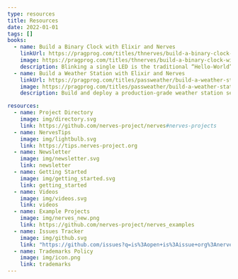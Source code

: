 ```yaml
---
type: resources
title: Resources
date: 2022-01-01
tags: []
books:
  - name: Build a Binary Clock with Elixir and Nerves
    linkUrl: https://pragprog.com/titles/thnerves/build-a-binary-clock-with-elixir-and-nerves/
    image: https://pragprog.com/titles/thnerves/build-a-binary-clock-with-elixir-and-nerves/thnerves-250.jpg
    description: Blinking a single LED is the traditional “Hello-World” of embedded systems. Building your own binary clock is the logical next step. It blinks groupings of LEDs based on the system time.
  - name: Build a Weather Station with Elixir and Nerves
    linkUrl: https://pragprog.com/titles/passweather/build-a-weather-station-with-elixir-and-nerves/
    image: https://pragprog.com/titles/passweather/build-a-weather-station-with-elixir-and-nerves/passweather-250.jpg
    description: Build and deploy a production-grade weather station sensor hub using Elixir and Nerves, all while leveraging the best practices established by the Nerves community for structuring and organizing Nerves applications.

resources:
  - name: Project Directory
    image: img/directory.svg
    link: https://github.com/nerves-project/nerves#nerves-projects
  - name: NervesTips
    image: img/lightbulb.svg
    link: https://tips.nerves-project.org
  - name: Newsletter
    image: img/newsletter.svg
    link: newsletter
  - name: Getting Started
    image: img/getting_started.svg
    link: getting_started
  - name: Videos
    image: img/videos.svg
    link: videos
  - name: Example Projects
    image: img/nerves_new.png
    link: https://github.com/nerves-project/nerves_examples
  - name: Issues Tracker
    image: img/github.svg
    link: "https://github.com/issues?q=is%3Aopen+is%3Aissue+org%3Anerves-project+org%3Anerves-time+org%3Anerves-networking+archived%3Afalse+"
  - name: Trademarks Policy
    image: img/icon.png
    link: trademarks
---
```

